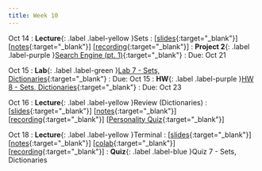 ```yaml
---
title: Week 10
---
```


Oct 14
: **Lecture**{: .label .label-yellow }Sets
  :  \[[slides](https://docs.google.com/presentation/d/1v0tDhPcUXOLDv5HzlZ4gbaMKcQlUHRB9rZWDqKHnuIM/edit?usp=sharing){:target="_blank"}\] \[[notes](https://docs.google.com/document/d/1XIpgIwvZjG4bXGgeAcSaYmJvrVk_f1_z-sAhTgoqWdY/edit?usp=sharing){:target="_blank"}\] \[[recording](https://youtu.be/qR8nIo64BGo){:target="_blank"}\]
: **Project 2**{: .label .label-purple }[Search Engine (pt. 1)](https://edstem.org/us/courses/61483/lessons/120765){:target="_blank"}
  : Due: Oct 21

Oct 15
: **Lab**{: .label .label-green }[Lab 7 - Sets, Dictionaries](https://edstem.org/us/courses/61483/lessons/120798){:target="_blank"}
  : Due: Oct 15
: **HW**{: .label .label-purple }[HW 8 - Sets, Dictionaries](https://edstem.org/us/courses/61483/lessons/120799){:target="_blank"}
  : Due: Oct 23

Oct 16
: **Lecture**{: .label .label-yellow }Review (Dictionaries)
  :  \[[slides](https://docs.google.com/document/d/1XIpgIwvZjG4bXGgeAcSaYmJvrVk_f1_z-sAhTgoqWdY/edit?usp=sharing){:target="_blank"}\] \[[notes](https://docs.google.com/document/d/1XIpgIwvZjG4bXGgeAcSaYmJvrVk_f1_z-sAhTgoqWdY/edit?usp=sharing){:target="_blank"}\] \[[recording](https://docs.google.com/document/d/1XIpgIwvZjG4bXGgeAcSaYmJvrVk_f1_z-sAhTgoqWdY/edit?usp=sharing){:target="_blank"}\] \[[Personality Quiz](https://colab.research.google.com/drive/1NpEY0FmqwSaZp1bxXOL-wuh5KboXrpSC?usp=sharing){:target="_blank"}\]

Oct 18
: **Lecture**{: .label .label-yellow }Terminal
  : \[[slides](https://docs.google.com/document/d/1XIpgIwvZjG4bXGgeAcSaYmJvrVk_f1_z-sAhTgoqWdY/edit?usp=sharing){:target="_blank"}\] \[[notes](https://docs.google.com/document/d/1XIpgIwvZjG4bXGgeAcSaYmJvrVk_f1_z-sAhTgoqWdY/edit?usp=sharing){:target="_blank"}\] \[[colab](https://docs.google.com/document/d/1XIpgIwvZjG4bXGgeAcSaYmJvrVk_f1_z-sAhTgoqWdY/edit?usp=sharing){:target="_blank"}\] \[[recording](https://docs.google.com/document/d/1XIpgIwvZjG4bXGgeAcSaYmJvrVk_f1_z-sAhTgoqWdY/edit?usp=sharing){:target="_blank"}\]
: **Quiz**{: .label .label-blue }Quiz 7 - Sets, Dictionaries
